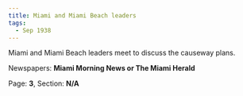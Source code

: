 ```yaml
---  
title: Miami and Miami Beach leaders  
tags:  
  - Sep 1938  
---  
```

  
Miami and Miami Beach leaders meet to discuss the causeway plans.  
  
Newspapers: **Miami Morning News or The Miami Herald**  
  
Page: **3**, Section: **N/A** 
